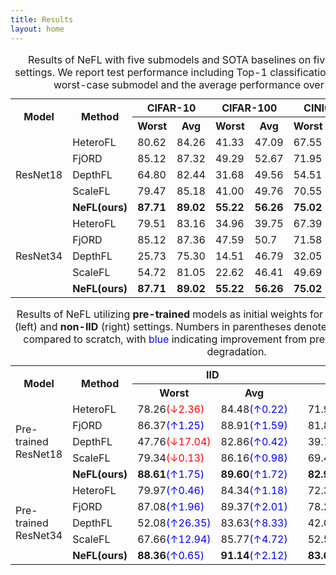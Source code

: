 ```yaml
---
title: Results
layout: home
---
```


<table align=center><caption>Results of NeFL with five submodels and SOTA baselines on five datasets under {IID} settings. We report test performance including Top-1 classification accuracies (%) for the worst-case submodel and the average performance over five submodels.</caption><tbody>
<tr><th rowspan=3>Model</th><th rowspan=3>Method</th><th colspan=2>CIFAR-10</th><th colspan=2>CIFAR-100</th><th colspan=2>CINIC-10</th><th colspan=2>SVHN</th></tr>
<tr><th>Worst</th><th>Avg</th><th>Worst</th><th>Avg</th><th>Worst</th><th>Avg</th><th>Worst</th><th>Avg</th></tr>
<!-- <tr><th colspan=13></th></tr> -->
<tr></tr>
<td rowspan=5>ResNet18</td>
<td>HeteroFL</td><td>80.62</td><td>84.26</td><td>41.33</td><td>47.09</td><td>67.55</td><td>70.40</td><td>91.82</td><td>93.46</td></tr>
<tr><td>FjORD</td><td>85.12</td><td>87.32</td><td>49.29</td><td>52.67</td><td>71.95</td><td>74.98</td><td>94.31</td><td>93.97</td></tr>
<tr><td>DepthFL</td><td>64.80</td><td>82.44</td><td>31.68</td><td>49.56</td><td>54.51</td><td>71.42</td><td>91.54</td><td>93.97</td></tr>
<tr><td>ScaleFL</td><td>79.47</td><td>85.18</td><td>41.00</td><td>49.76</td><td>70.55</td><td>73.85</td><td>93.15</td><td>94.53</td></tr>
<tr><td><strong>NeFL(ours)</strong></td><td><strong>87.71</strong></td><td><strong>89.02</strong></td><td><strong>55.22</strong></td><td><strong>56.26</strong></td><td><strong>75.02</strong></td><td><strong>76.68</strong></td><td><strong>94.72</strong></td><td><strong>95.22</strong></td></tr>
<td rowspan=5>ResNet34</td>
<td>HeteroFL</td><td>79.51</td><td>83.16</td><td>34.96</td><td>39.75</td><td>67.39</td><td>69.62</td><td>89.86</td><td>92.39</td></tr>
<tr><td>FjORD</td><td>85.12</td><td>87.36</td><td>47.59</td><td>50.7</td><td>71.58</td><td>74.19</td><td>93.83</td><td>94.63</td></tr>
<tr><td>DepthFL</td><td>25.73</td><td>75.30</td><td>14.51</td><td>46.79</td><td>32.05</td><td>67.04</td><td>74.33</td><td>89.96</td></tr>
<tr><td>ScaleFL</td><td>54.72</td><td>81.05</td><td>22.62</td><td>46.41</td><td>49.69</td><td>69.43</td><td>86.46</td><td>93.21</td></tr>
<tr><td><strong>NeFL(ours)</strong></td><td><strong>87.71</strong></td><td><strong>89.02</strong></td><td><strong>55.22</strong></td><td><strong>56.26</strong></td><td><strong>75.02</strong></td><td><strong>76.68</strong></td><td><strong>94.72</strong></td><td><strong>95.22</strong></td></tr>
</tbody>
</table>


<table align=center><caption>Results of NeFL utilizing <strong>pre-trained</strong> models as initial weights for CIFAR-10 dataset under <strong>IID</strong> (left) and <strong>non-IID</strong> (right) settings. Numbers in parentheses denote the performance difference compared to scratch, with <span style="color:blue">blue</span> indicating improvement from pretraining, and <span style="color:red">red</span> indicating degradation.</caption><tbody><tr><th rowspan=3>Model</th><th rowspan=3>Method</th><th colspan=2>IID</th><th></th><th colspan=2>non-IID</th></tr><tr><th>Worst</th><th>Avg</th><th></th><th>Worst</th><th>Avg</th></tr><tr>
</tr><tr>
<td rowspan=5>Pre-trained<br>ResNet18</td><td>HeteroFL</td><td>78.26<span style="color:red">(&downarrow;2.36)</span></td><td>84.48<span style="color:blue">(&uparrow;0.22)</span></td><td></td><td>71.95<span style="color:red">(&downarrow;4.30)</span></td><td>76.17<span style="color:red">(&downarrow;3.94)</span></td></tr><tr><td>FjORD</td><td>86.37<span style="color:blue">(&uparrow;1.25)</span></td><td>88.91<span style="color:blue">(&uparrow;1.59)</span></td><td></td><td>81.81<span style="color:blue">(&uparrow;6.00)</span></td><td>81.96<span style="color:blue">(&uparrow;3.97)</span></td></tr><tr><td>DepthFL</td><td>47.76<span style="color:red">(&downarrow;17.04)</span></td><td>82.86<span style="color:blue">(&uparrow;0.42)</span></td><td></td><td>39.78<span style="color:red">(&downarrow;19.83)</span></td><td>67.71<span style="color:red">(&downarrow;9.18)</span></td></tr><tr><td>ScaleFL</td><td>79.34<span style="color:red">(&downarrow;0.13)</span></td><td>86.16<span style="color:blue">(&uparrow;0.98)</span></td><td></td><td>69.47<span style="color:blue">(&uparrow;6.00)</span></td><td>78.01<span style="color:red">(&downarrow;0.48)</span></td></tr><tr><td><strong>NeFL(ours)</strong></td><td><strong>88.61</strong><span style="color:blue">(&uparrow;1.75)</span></td><td><strong>89.60</strong><span style="color:blue">(&uparrow;1.72)</span></td><td></td><td><strong>82.91</strong><span style="color:blue">(&uparrow;1.65)</span></td><td><strong>85.85</strong><span style="color:blue">(&uparrow;4.14)</span></td></tr><tr><td rowspan=5>Pre-trained<br>ResNet34</td><td>HeteroFL</td><td>79.97<span style="color:blue">(&uparrow;0.46)</span></td><td>84.34<span style="color:blue">(&uparrow;1.18)</span></td><td></td><td>72.33<span style="color:red">(&downarrow;3.70)</span></td><td>78.20<span style="color:red">(&downarrow;1.43)</span></td></tr><tr><td>FjORD</td><td>87.08<span style="color:blue">(&uparrow;1.96)</span></td><td>89.37<span style="color:blue">(&uparrow;2.01)</span></td><td></td><td>78.20<span style="color:blue">(&uparrow;3.50)</span></td><td>78.90<span style="color:blue">(&uparrow;2.89)</span></td></tr><tr><td>DepthFL</td><td>52.08<span style="color:blue">(&uparrow;26.35)</span></td><td>83.63<span style="color:blue">(&uparrow;8.33)</span></td><td></td><td>42.09<span style="color:blue">(&uparrow;11.67)</span></td><td>79.86<span style="color:blue">(&uparrow;9.10)</span></td></tr><tr><td>ScaleFL</td><td>67.66<span style="color:blue">(&uparrow;12.94)</span></td><td>85.77<span style="color:blue">(&uparrow;4.72)</span></td><td></td><td>52.59<span style="color:blue">(&uparrow;20.25)</span></td><td>78.29<span style="color:blue">(&uparrow;5.89)</span></td></tr><tr><td><strong>NeFL(ours)</strong></td><td><strong>88.36</strong><span style="color:blue">(&uparrow;0.65)</span></td><td><strong>91.14</strong><span style="color:blue">(&uparrow;2.12)</span></td><td></td><td><strong>83.62</strong><span style="color:blue">(&uparrow;2.86)</span></td><td><strong>86.48</strong><span style="color:blue">(&uparrow;3.18)</span></td></tr></tbody></table>
<!-- <table align="center" width=800px border="1" style="border-collapse: collapse; border: 0.5px solid black; margin: auto; text-align: center">
    <caption>Results of NeFL for CIFAR-10 dataset under <b>IID</b> (left) and <b>non-IID</b> (right) settings are presented: Top-1 classification accuracies (%) for the worst-case submodel and the average of the performance of five submodels.</caption>
    <tr>
        <th rowspan="3"><b>Model</b></th>
        <th rowspan="3"><b>Method</b></th>
        <th colspan="2"><b>IID</b></th>
        <th colspan="2"><b>non-IID</b></th>
    </tr>
    <tr>
        <th><b>Worst</b></th>
        <th><b>Avg</b></th>
        <th><b>Worst</b></th>
        <th><b>Avg</b></th>
    </tr>
    <tr>
    </tr>
    <tr>
        <th rowspan="4">ResNet18</th>
        <td>HeteroFL</td>
        <td>80.62 (&plusmn; 0.24)</td>
        <td>84.26 (&plusmn; 1.95)</td>
        <td>76.25 (&plusmn; 1.05)</td>
        <td>80.11 (&plusmn; 2.03)</td>
    </tr>
    <tr>
        <td>FjORD</td>
        <td>85.12 (&plusmn; 0.22)</td>
        <td>87.32 (&plusmn; 1.21)</td>
        <td>75.81 (&plusmn; 5.65)</td>
        <td>77.99 (&plusmn; 6.50)</td>
    </tr>
    <tr>
        <td>DepthFL</td>
        <td>64.80 (&plusmn; 10.49)</td>
        <td>82.44 (&plusmn; 10.17)</td>
        <td>59.61 (&plusmn; 5.16)</td>
        <td>76.89 (&plusmn; 9.60)</td>
    </tr>
    <tr>
        <td><b>NeFL (ours)</b></td>
        <td><b>86.86 (&plusmn; 0.22)</b></td>
        <td><b>87.88 (&plusmn; 0.68)</b></td>
        <td><b>81.26 (&plusmn; 2.44)</b></td>
        <td><b>81.71 (&plusmn; 3.14)</b></td>
    </tr>
    <tr>
        <th rowspan="4">ResNet34</th>
        <td>HeteroFL</td>
        <td>79.51 (&plusmn; 0.44)</td>
        <td>83.16 (&plusmn; 1.96)</td>
        <td>76.03 (&plusmn; 1.34)</td>
        <td>79.63 (&plusmn; 5.24)</td>
    </tr>
    <tr>
        <td>FjORD</td>
        <td>85.12 (&plusmn; 0.25)</td>
        <td>87.36 (&plusmn; 1.19)</td>
        <td>74.70 (&plusmn; 3.66)</td>
        <td>76.01 (&plusmn; 5.24)</td>
    </tr>
    <tr>
        <td>DepthFL</td>
        <td>25.73 (&plusmn; 4.25)</td>
        <td>75.30 (&plusmn; 24.88)</td>
        <td>30.42 (&plusmn; 9.34)</td>
        <td>70.76 (&plusmn; 21.04)</td>
    </tr>
    <tr>
        <td><b>NeFL (ours)</b></td>
        <td><b>87.71 (&plusmn; 0.37)</b></td>
        <td><b>89.02 (&plusmn; 0.80)</b></td>
        <td><b>80.76 (&plusmn; 2.82)</b></td>
        <td><b>83.31 (&plusmn; 2.94)</b></td>
    </tr>
</table> -->
